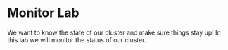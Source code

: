 # Monitor Lab

We want to know the state of our cluster and make sure things stay up!  In this lab we will monitor the status of our cluster. 